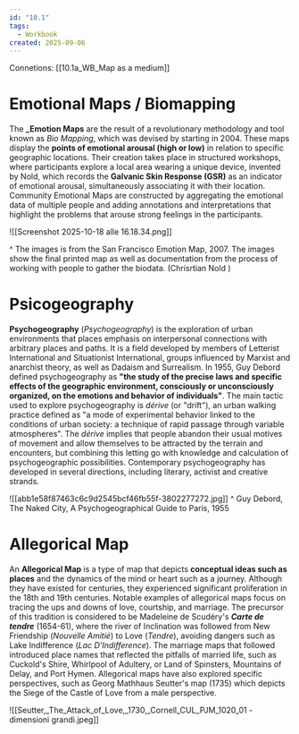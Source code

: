 ```yaml
---
id: "10.1"
tags:
  - Workbook
created: 2025-09-06
---
```

Connetions:
[[10.1a_WB_Map as a medium]]
# Emotional Maps / Biomapping

The **_Emotion Maps**  are the result of a revolutionary methodology and tool known as _Bio Mapping_, which was devised by  starting in 2004. These maps display the **points of emotional arousal (high or low)** in relation to specific geographic locations. Their creation takes place in structured workshops, where participants explore a local area wearing a unique device, invented by Nold, which records the **Galvanic Skin Response (GSR)** as an indicator of emotional arousal, simultaneously associating it with their location. Community Emotional Maps are constructed by aggregating the emotional data of multiple people and adding annotations and interpretations that highlight the problems that arouse strong feelings in the participants.

![[Screenshot 2025-10-18 alle 16.18.34.png]]

^ The images is from the San Francisco Emotion Map, 2007. The images show the final printed map as well as documentation from the process of working with people to gather the biodata. (Chrisrtian Nold )

# Psicogeography

**Psychogeography** (_Psychogeography_) is the exploration of urban environments that places emphasis on interpersonal connections with arbitrary places and paths. It is a field developed by members of Letterist International and Situationist International, groups influenced by Marxist and anarchist theory, as well as Dadaism and Surrealism. In 1955, Guy Debord defined psychogeography as **"the study of the precise laws and specific effects of the geographic environment, consciously or unconsciously organized, on the emotions and behavior of individuals"**. The main tactic used to explore psychogeography is _dérive_ (or "drift"), an urban walking practice defined as "a mode of experimental behavior linked to the conditions of urban society: a technique of rapid passage through variable atmospheres". The _dérive_ implies that people abandon their usual motives of movement and allow themselves to be attracted by the terrain and encounters, but combining this letting go with knowledge and calculation of psychogeographic possibilities. Contemporary psychogeography has developed in several directions, including literary, activist and creative strands.

![[abb1e58f87463c6c9d2545bcf46fb55f-3802277272.jpg]]
^ Guy Debord, The Naked City, A Psychogeographical Guide to Paris, 1955

# Allegorical Map

An **Allegorical Map** is a type of map that depicts **conceptual ideas such as places** and the dynamics of the mind or heart such as a journey. Although they have existed for centuries, they experienced significant proliferation in the 18th and 19th centuries. Notable examples of allegorical maps focus on tracing the ups and downs of love, courtship, and marriage. The precursor of this tradition is considered to be Madeleine de Scudéry's _**Carte de tendre**_ (1654-61), where the river of Inclination was followed from New Friendship (_Nouvelle Amitié_) to Love (_Tendre_), avoiding dangers such as Lake Indifference (_Lac D'Indifference_). The marriage maps that followed introduced place names that reflected the pitfalls of married life, such as Cuckold's Shire, Whirlpool of Adultery, or Land of Spinsters, Mountains of Delay, and Port Hymen. Allegorical maps have also explored specific perspectives, such as Georg Mathhaus Seutter's map (1735) which depicts the Siege of the Castle of Love from a male perspective.

![[Seutter,_The_Attack_of_Love,_1730,_Cornell_CUL_PJM_1020_01 - dimensioni grandi.jpeg]]

